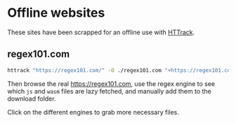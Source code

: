 # Offline websites

These sites have been scrapped for an offline use with [HTTrack](https://www.httrack.com/).

## regex101.com

```bash
httrack "https://regex101.com/" -O ./regex101.com "+https://regex101.com/static/*.js" "+https://fonts.gstatic.com/*" "+https://regex101.com/static/*.webmanifest" "+https://regex101.com/static/asset/*" "+https://regex101.com/static/libs/*.wasm" "-https://regex101.com/library*" "-https://regex101.com/quiz*" "-https://regex101.com/settings*" "-https://regex101.com/account*"
```

Then browse the real https://regex101.com, use the regex engine to see which `js` and `wasm` files are lazy fetched, and manually add them to the download folder.

Click on the different engines to grab more necessary files.
